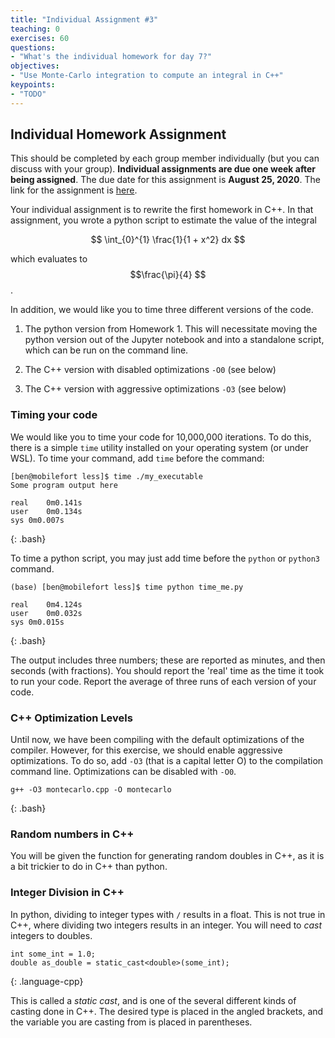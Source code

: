 ```yaml
---
title: "Individual Assignment #3"
teaching: 0
exercises: 60
questions:
- "What's the individual homework for day 7?"
objectives:
- "Use Monte-Carlo integration to compute an integral in C++"
keypoints:
- "TODO"
---
```


<script type="text/javascript" async
  src="https://cdnjs.cloudflare.com/ajax/libs/mathjax/2.7.7/MathJax.js?config=TeX-MML-AM_CHTML">
</script>

## Individual Homework Assignment

This should be completed by each group member individually (but you can
discuss with your group). **Individual assignments are due one week after
being assigned**. The due date for this assignment is **August 25, 2020**.
The link for the assignment is [here](https://classroom.github.com/a/5paGSRsP).

Your individual assignment is to rewrite the first homework in C++.
In that assignment, you wrote a python script to estimate the value
of the integral

$$ \int_{0}^{1} \frac{1}{1 + x^2} dx $$

which evaluates to $$\frac{\pi}{4} $$.

In addition, we would like you to time three different versions of
the code.

1. The python version from Homework 1.  This will necessitate moving the
python version out of the Jupyter notebook and into a standalone script,
which can be run on the command line.

1. The C++ version with disabled optimizations `-O0` (see below)

1. The C++ version with aggressive optimizations `-O3` (see below)

### Timing your code

We would like you to time your code for 10,000,000 iterations. To do
this, there is a simple `time` utility installed on your operating
system (or under WSL). To time your command, add `time` before
the command:

~~~
[ben@mobilefort less]$ time ./my_executable 
Some program output here

real	0m0.141s
user	0m0.134s
sys	0m0.007s
~~~
{: .bash}

To time a python script, you may just add time before the `python` or `python3`
command.

~~~
(base) [ben@mobilefort less]$ time python time_me.py 

real	0m4.124s
user	0m0.032s
sys	0m0.015s
~~~
{: .bash}

The output includes three numbers; these are reported as minutes, and then
seconds (with fractions). You should report the 'real' time as the time
it took to run your code. Report the average of three runs of each version
of your code.

### C++ Optimization Levels

Until now, we have been compiling with the default optimizations of
the compiler. However, for this exercise, we should enable aggressive
optimizations. To do so, add `-O3` (that is a capital letter O) to the
compilation command line. Optimizations can be disabled with `-O0`.

~~~
g++ -O3 montecarlo.cpp -O montecarlo
~~~
{: .bash}


### Random numbers in C++

You will be given the function for generating random doubles in C++, as it
is a bit trickier to do in C++ than python.

### Integer Division in C++

In python, dividing to integer types with `/` results in a float. This is
not true in C++, where dividing two integers results in an integer. You will
need to *cast* integers to doubles.

~~~
int some_int = 1.0;
double as_double = static_cast<double>(some_int);
~~~
{: .language-cpp}

This is called a *static cast*, and is one of the several different kinds
of casting done in C++.  The desired type is placed in the angled brackets,
and the variable you are casting from is placed in parentheses.
